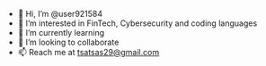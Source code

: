 - 👋 Hi, I’m @user921584
- 👀 I’m interested in FinTech, Cybersecurity and coding languages
- 🌱 I’m currently learning 
- 💞️ I’m looking to collaborate
- 📫 Reach me at tsatsas29@gmail.com

<!---
user921584/user921584 is a ✨ special ✨ repository because its `README.md` (this file) appears on your GitHub profile.
You can click the Preview link to take a look at your changes.
--->
